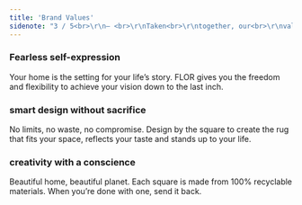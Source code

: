 ```yaml
---
title: 'Brand Values'
sidenote: "3 / 5<br>\r\n— <br>\r\nTaken<br>\r\ntogether, our<br>\r\nvalues make<br>\r\nus utterly<br>\r\nunique."
---
```


### Fearless self-expression

Your home is the setting for your life’s story. FLOR gives you the freedom and flexibility to achieve your vision down to the last inch. 

### smart design without sacrifice

No limits, no waste, no compromise. Design by the square to create the rug that fits your space, reflects your taste and stands up to your life.  

### creativity with a conscience

Beautiful home, beautiful planet. Each square is made from 100% recyclable materials. When you’re done with one, send it back.